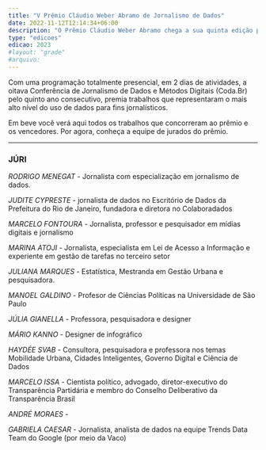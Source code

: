 ```yaml
---
title: "V Prêmio Cláudio Weber Abramo de Jornalismo de Dados"
date: 2022-11-12T12:14:34+06:00
description: "O Prêmio Cláudio Weber Abramo chega a sua quinta edição premiando a partir de categorias os melhores trabalhos de jornalismo de dados do país."
type: "edicoes"
edicao: 2023
#layout: "grade"
#arquivo:
---
```



Com uma programação totalmente presencial, em 2 dias de atividades, a oitava Conferência de Jornalismo de Dados e Métodos Digitais (Coda.Br) pelo quinto ano consecutivo, premia trabalhos que representaram o mais alto nível do uso de dados para fins jornalísticos. 

Em beve você verá aqui todos os trabalhos que concorreram ao prêmio e os vencedores. Por agora, conheça a equipe de jurados do prêmio.


---

### JÚRI

*RODRIGO MENEGAT* -  Jornalista com especialização em jornalismo de dados.

*JUDITE CYPRESTE* - jornalista de dados no Escritório de Dados da Prefeitura do Rio de Janeiro, fundadora e diretora no Colaboradados

*MARCELO FONTOURA* - Jornalista, professor e pesquisador em mídias digitais e jornalismo

*MARINA ATOJI* - Jornalista, especialista em Lei de Acesso a Informação e experiente em gestão de tarefas no terceiro setor

*JULIANA MARQUES* - Estatística, Mestranda em Gestão Urbana e pesquisadora.

*MANOEL GALDINO* - Profesor de Ciências Políticas na Universidade de São Paulo

*JÚLIA GIANELLA* - Professora, pesquisadora e designer

*MÁRIO KANNO* - Designer de infográfico

*HAYDÉE SVAB* - Consultora, pesquisadora e professora nos temas Mobilidade Urbana, Cidades Inteligentes, Governo Digital e Ciência de Dados

*MARCELO ISSA* -  Cientista político, advogado, diretor-executivo do Transparência Partidária e membro do Conselho Deliberativo da Transparência Brasil

*ANDRÉ MORAES* - 

*GABRIELA CAESAR* - Jornalista, analista de dados na equipe Trends Data Team do Google (por meio da Vaco)